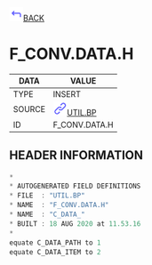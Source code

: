 <img src="../.resources/themes/unicons-line-6563ff/corner-up-left-alt.svg" alt="BACK" width="25" />[BACK](../DOCS/UTIL.BP.md)  
# F_CONV.DATA.H  
|DATA|VALUE|
| --- | --- |
|TYPE|INSERT|
|SOURCE|<img src="../.resources/themes/unicons-line-6563ff/link.svg" alt="UTIL.BP" width="25" />[UTIL.BP](../DOCS/UTIL.BP.md)|
|ID|F_CONV.DATA.H|
    
    
## HEADER INFORMATION  
```javascript
*
* AUTOGENERATED FIELD DEFINITIONS
* FILE  : "UTIL.BP"
* NAME  : "F_CONV.DATA.H"
* NAME  : "C_DATA_"
* BUILT : 18 AUG 2020 at 11.53.16
*
equate C_DATA_PATH to 1
equate C_DATA_ITEM to 2
```
